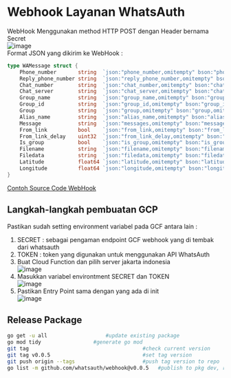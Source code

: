 # Webhook Layanan WhatsAuth
WebHook Menggunakan method HTTP POST dengan Header bernama Secret  
![image](https://github.com/whatsauth/webhook/assets/11188109/7734295e-89bb-4b05-ab05-d2ee0bdb6019)  
Format JSON yang dikirim ke WebHook :
```go
type WAMessage struct {
	Phone_number       string  `json:"phone_number,omitempty" bson:"phone_number,omitempty"`
	Reply_phone_number string  `json:"reply_phone_number,omitempty" bson:"reply_phone_number,omitempty"`
	Chat_number        string  `json:"chat_number,omitempty" bson:"chat_number,omitempty"`
	Chat_server        string  `json:"chat_server,omitempty" bson:"chat_server,omitempty"`
	Group_name         string  `json:"group_name,omitempty" bson:"group_name,omitempty"`
	Group_id           string  `json:"group_id,omitempty" bson:"group_id,omitempty"`
	Group              string  `json:"group,omitempty" bson:"group,omitempty"`
	Alias_name         string  `json:"alias_name,omitempty" bson:"alias_name,omitempty"`
	Message            string  `json:"messages,omitempty" bson:"messages,omitempty"`
	From_link          bool    `json:"from_link,omitempty" bson:"from_link,omitempty"`
	From_link_delay    uint32  `json:"from_link_delay,omitempty" bson:"from_link_delay,omitempty"`
	Is_group           bool    `json:"is_group,omitempty" bson:"is_group,omitempty"`
	Filename           string  `json:"filename,omitempty" bson:"filename,omitempty"`
	Filedata           string  `json:"filedata,omitempty" bson:"filedata,omitempty"`
	Latitude           float64 `json:"latitude,omitempty" bson:"latitude,omitempty"`
	Longitude          float64 `json:"longitude,omitempty" bson:"longitude,omitempty"`
}
```
[Contoh Source Code WebHook](./gcf/function.go)

## Langkah-langkah pembuatan GCP
Pastikan sudah setting environment variabel pada GCF antara lain :
1. SECRET : sebagai pengaman endpoint GCF webhook yang di tembak dari whatsauth
2. TOKEN : token yang digunakan untuk menggunakan API WhatsAuth
3. Buat Cloud Function dan pilih server jakarta indonesia  
   ![image](https://github.com/whatsauth/webhook/assets/11188109/ad72a002-b318-4475-8c85-94b266aaa4a5)
4. Masukkan variabel environtment SECRET dan TOKEN  
   ![image](https://github.com/whatsauth/webhook/assets/11188109/5ce519e9-c9ee-45aa-ad58-edd14a4c661d)
5. Pastikan Entry Point sama dengan yang ada di init  
   ![image](https://github.com/whatsauth/webhook/assets/11188109/fd30ddad-eca0-452a-8e1d-d7038401f7e6)

## Release Package
```sh
go get -u all					#update existing package
go mod tidy					#generate go mod
git tag                                 	#check current version
git tag v0.0.5                          	#set tag version
git push origin --tags                  	#push tag version to repo
go list -m github.com/whatsauth/webhook@v0.0.5   #publish to pkg dev, replace ORG/URL with your repo URL
```
